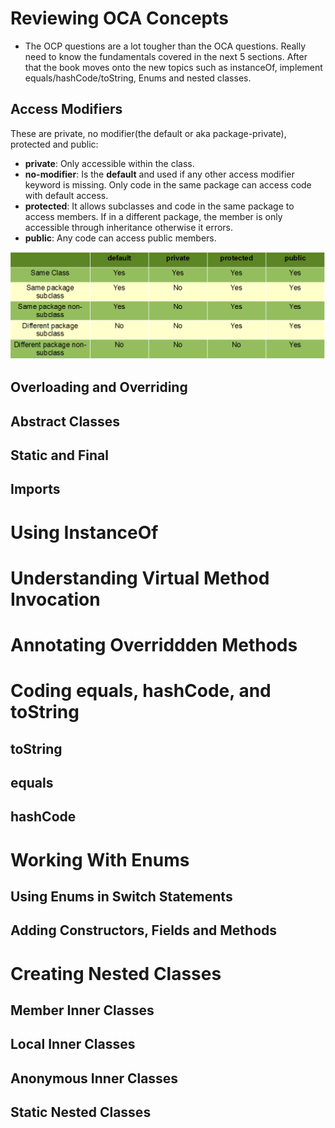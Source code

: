 
# Reviewing OCA Concepts
- The OCP questions are a lot tougher than the OCA questions. Really need to know the fundamentals covered in the next 5 sections. After that the book moves onto the new topics such as instanceOf, implement equals/hashCode/toString, Enums and nested classes.

## Access Modifiers
These are private, no modifier(the default or aka package-private), protected and public:
- **private**: Only accessible within the class.
- **no-modifier**: Is the **default** and used if any other access modifier keyword is missing. Only code in the same package can access code with default access.
- **protected**: It allows subclasses and code in the same package to access members. If in a different package, the member is only accessible through inheritance otherwise it errors.
- **public**: Any code can access public members.

![access modifiers diagram](img/accessModifiers.png)



## Overloading and Overriding 

## Abstract Classes

## Static and Final

## Imports

# Using InstanceOf

# Understanding Virtual Method Invocation

# Annotating Overriddden Methods

# Coding equals, hashCode, and toString

## toString 

## equals

## hashCode

# Working With Enums

## Using Enums in Switch Statements

## Adding Constructors, Fields and Methods

# Creating Nested Classes

## Member Inner Classes

## Local Inner Classes

## Anonymous Inner Classes

## Static Nested Classes
